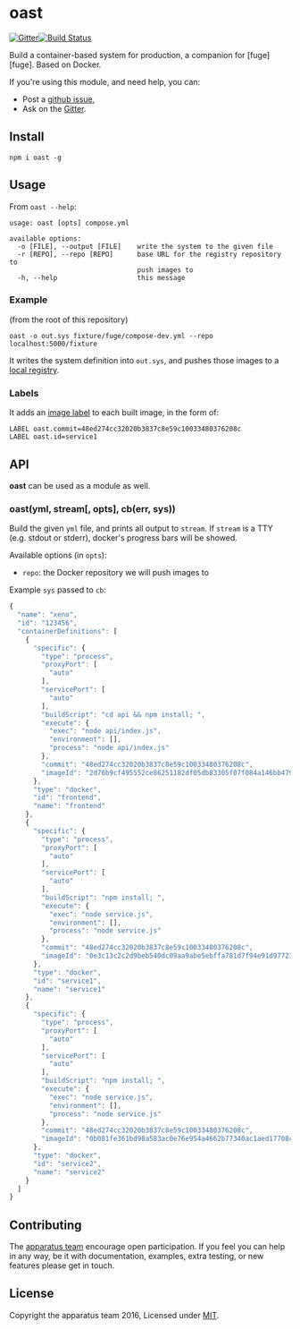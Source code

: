 # oast
[![Gitter][gitter-badge]][gitter-url][![Build Status][travis-badge]][travis-url]

Build a container-based system for production, a companion for [fuge][fuge]. Based on Docker.

If you're using this module, and need help, you can:

- Post a [github issue][],
- Ask on the [Gitter][gitter-url].

## Install

```
npm i oast -g
```

## Usage

From `oast --help`:

```
usage: oast [opts] compose.yml

available options:
  -o [FILE], --output [FILE]    write the system to the given file
  -r [REPO], --repo [REPO]      base URL for the registry repository to
                                push images to
  -h, --help                    this message
```

### Example

(from the root of this repository)

```
oast -o out.sys fixture/fuge/compose-dev.yml --repo localhost:5000/fixture
```

It writes the system definition into `out.sys`, and pushes those images
to a [local registry](https://docs.docker.com/registry/).

### Labels

It adds an [image label][docker-labels] to each built image, in the
form of:

```
LABEL oast.commit=48ed274cc32020b3837c8e59c10033480376208c
LABEL oast.id=service1
```

## API

__oast__ can be used as a module as well.

### oast(yml, stream[, opts], cb(err, sys))

Build the given `yml` file, and prints all output to `stream`.
If `stream` is a TTY (e.g. stdout or stderr), docker's progress bars
will be showed.

Available options (in `opts`):

* `repo`: the Docker repository we will push images to

Example `sys` passed to `cb`:

```js
{
  "name": "xeno",
  "id": "123456",
  "containerDefinitions": [
    {
      "specific": {
        "type": "process",
        "proxyPort": [
          "auto"
        ],
        "servicePort": [
          "auto"
        ],
        "buildScript": "cd api && npm install; ",
        "execute": {
          "exec": "node api/index.js",
          "environment": [],
          "process": "node api/index.js"
        },
        "commit": "48ed274cc32020b3837c8e59c10033480376208c",
        "imageId": "2d76b9cf495552ce86251182df05db83305f07f084a146bb47981f9154e84a78"
      },
      "type": "docker",
      "id": "frontend",
      "name": "frontend"
    },
    {
      "specific": {
        "type": "process",
        "proxyPort": [
          "auto"
        ],
        "servicePort": [
          "auto"
        ],
        "buildScript": "npm install; ",
        "execute": {
          "exec": "node service.js",
          "environment": [],
          "process": "node service.js"
        },
        "commit": "48ed274cc32020b3837c8e59c10033480376208c",
        "imageId": "0e3c13c2c2d9beb540dc09aa9abe5ebffa781d7f94e91d97723a08d188ed6cd4"
      },
      "type": "docker",
      "id": "service1",
      "name": "service1"
    },
    {
      "specific": {
        "type": "process",
        "proxyPort": [
          "auto"
        ],
        "servicePort": [
          "auto"
        ],
        "buildScript": "npm install; ",
        "execute": {
          "exec": "node service.js",
          "environment": [],
          "process": "node service.js"
        },
        "commit": "48ed274cc32020b3837c8e59c10033480376208c",
        "imageId": "0b081fe361bd98a583ac0e76e954a4662b77340ac1aed17708c19f731b77ec3d"
      },
      "type": "docker",
      "id": "service2",
      "name": "service2"
    }
  ]
}
```

## Contributing
The [apparatus team][] encourage open participation. If you feel you can help in any way, be it with
documentation, examples, extra testing, or new features please get in touch.

## License
Copyright the apparatus team 2016, Licensed under [MIT][].

[apparatus team]: https://github.com/apparatus
[travis-badge]: https://travis-ci.org/apparatus/oast.svg
[travis-url]: https://travis-ci.org/apparatus/oast
[gitter-badge]: https://badges.gitter.im/Join%20Chat.svg
[gitter-url]: https://gitter.im/apparatus
[github issue]: https://github.com/apparatus/oast/issues/new
[MIT]: ./LICENSE
[docker-labels]: https://docs.docker.com/engine/userguide/labels-custom-metadata/
